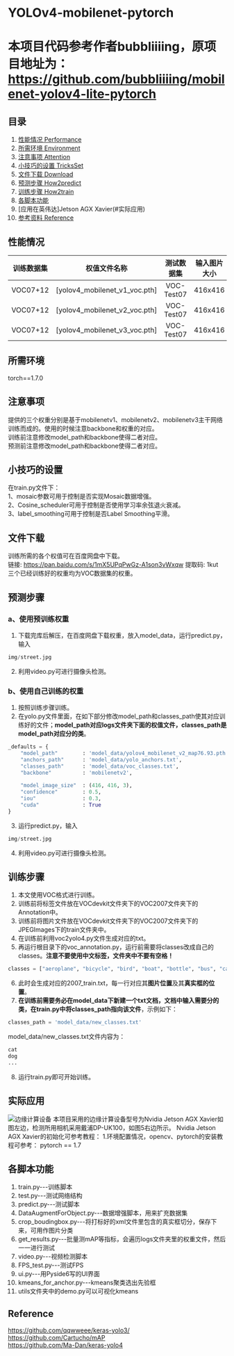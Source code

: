 # YOLOv4-mobilenet-pytorch
# 本项目代码参考作者bubbliiiing，原项目地址为：https://github.com/bubbliiiing/mobilenet-yolov4-lite-pytorch
## 目录
1. [性能情况 Performance](#性能情况)
2. [所需环境 Environment](#所需环境)
3. [注意事项 Attention](#注意事项)
4. [小技巧的设置 TricksSet](#小技巧的设置)
5. [文件下载 Download](#文件下载)
6. [预测步骤 How2predict](#预测步骤)
7. [训练步骤 How2train](#训练步骤)
8. [各脚本功能](#各脚本功能)
9. [应用在英伟达]Jetson AGX Xavier(#实际应用)
10. [参考资料 Reference](#Reference)

## 性能情况
| 训练数据集 | 权值文件名称 | 测试数据集 | 输入图片大小 | mAP 0.5:0.95 | mAP 0.5 |
| :-----: | :-----: | :------: | :------: | :------: | :-----: |
| VOC07+12 | [yolov4_mobilenet_v1_voc.pth]| VOC-Test07 | 416x416 | - | 79.72
| VOC07+12 | [yolov4_mobilenet_v2_voc.pth] | VOC-Test07 | 416x416 | - | 80.12
| VOC07+12 | [yolov4_mobilenet_v3_voc.pth] | VOC-Test07 | 416x416 | - | 79.01

## 所需环境
torch==1.7.0

## 注意事项
提供的三个权重分别是基于mobilenetv1、mobilenetv2、mobilenetv3主干网络训练而成的。使用的时候注意backbone和权重的对应。   
训练前注意修改model_path和backbone使得二者对应。   
预测前注意修改model_path和backbone使得二者对应。   

## 小技巧的设置
在train.py文件下：   
1、mosaic参数可用于控制是否实现Mosaic数据增强。    
2、Cosine_scheduler可用于控制是否使用学习率余弦退火衰减。    
3、label_smoothing可用于控制是否Label Smoothing平滑。   

## 文件下载 
训练所需的各个权值可在百度网盘中下载。    
链接: https://pan.baidu.com/s/1mX5UPqPwGz-A1son3vWxqw 提取码: 1kut     
三个已经训练好的权重均为VOC数据集的权重。  
  
## 预测步骤
### a、使用预训练权重
1. 下载完库后解压，在百度网盘下载权重，放入model_data，运行predict.py，输入  
```python
img/street.jpg
``` 
2. 利用video.py可进行摄像头检测。  
### b、使用自己训练的权重
1. 按照训练步骤训练。  
2. 在yolo.py文件里面，在如下部分修改model_path和classes_path使其对应训练好的文件；**model_path对应logs文件夹下面的权值文件，classes_path是model_path对应分的类**。  
```python
_defaults = {
    "model_path"        : 'model_data/yolov4_mobilenet_v2_map76.93.pth',
    "anchors_path"      : 'model_data/yolo_anchors.txt',
    "classes_path"      : 'model_data/voc_classes.txt',
    "backbone"          : 'mobilenetv2',
    
    "model_image_size"  : (416, 416, 3),
    "confidence"        : 0.5,
    "iou"               : 0.3,
    "cuda"              : True
}
```
3. 运行predict.py，输入  
```python
img/street.jpg
```
4. 利用video.py可进行摄像头检测。  

## 训练步骤
1. 本文使用VOC格式进行训练。  
2. 训练前将标签文件放在VOCdevkit文件夹下的VOC2007文件夹下的Annotation中。  
3. 训练前将图片文件放在VOCdevkit文件夹下的VOC2007文件夹下的JPEGImages下的train文件夹中。  
4. 在训练前利用voc2yolo4.py文件生成对应的txt。  
5. 再运行根目录下的voc_annotation.py，运行前需要将classes改成自己的classes。**注意不要使用中文标签，文件夹中不要有空格！**   
```python
classes = ["aeroplane", "bicycle", "bird", "boat", "bottle", "bus", "car", "cat", "chair", "cow", "diningtable", "dog", "horse", "motorbike", "person", "pottedplant", "sheep", "sofa", "train", "tvmonitor"]
```
6. 此时会生成对应的2007_train.txt，每一行对应其**图片位置**及其**真实框的位置**。  
7. **在训练前需要务必在model_data下新建一个txt文档，文档中输入需要分的类，在train.py中将classes_path指向该文件**，示例如下：   
```python
classes_path = 'model_data/new_classes.txt'    
```
model_data/new_classes.txt文件内容为：   
```python
cat
dog
...
```
8. 运行train.py即可开始训练。

## 实际应用
![边缘计算设备](https://user-images.githubusercontent.com/57827447/125183208-33876a00-e247-11eb-9be0-18b6c78f4930.jpg)
本项目采用的边缘计算设备型号为Nvidia Jetson AGX Xavier如图左边，检测所用相机采用戴浦DP-UK100，如图5右边所示。
Nvidia Jetson AGX Xavier的初始化可参考教程：
1.环境配置情况，opencv、pytorch的安装教程可参考：
 pytorch == 1.7


## 各脚本功能
1. train.py---训练脚本
2. test.py---测试网络结构
3. predict.py---测试脚本
4. DataAugmentForObject.py---数据增强脚本，用来扩充数据集
5. crop_boudingbox.py---将打标好的xml文件里包含的真实框切分，保存下来，可用作图片分类
6. get_results.py---批量测mAP等指标，会遍历logs文件夹里的权重文件，然后一一进行测试
7. video.py---视频检测脚本
8. FPS_test.py---测试FPS
9. ui.py---用Pyside6写的UI界面
10. kmeans_for_anchor.py---kmeans聚类选出先验框
11. utils文件夹中的demo.py可以可视化kmeans

## Reference
https://github.com/qqwweee/keras-yolo3/  
https://github.com/Cartucho/mAP  
https://github.com/Ma-Dan/keras-yolo4 

